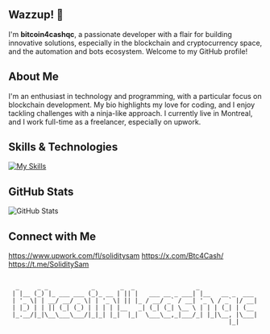 ## Wazzup! 👋

I'm **bitcoin4cashqc**, a passionate developer with a flair for building innovative solutions, especially in the blockchain and cryptocurrency space, and the automation and bots ecosystem. Welcome to my GitHub profile!

## About Me

I'm an enthusiast in technology and programming, with a particular focus on blockchain development. My bio highlights my love for coding, and I enjoy tackling challenges with a ninja-like approach. I currently live in Montreal, and I work full-time as a freelancer, especially on upwork.

## Skills & Technologies

[![My Skills](https://skillicons.dev/icons?i=bots,py,solidity,nodejs&perline=8)](https://github.com/bitcoin4cashqc/bitcoin4cashqc/blob/main/README.md)

## GitHub Stats

![GitHub Stats](https://github-readme-stats.vercel.app/api?username=bitcoin4cashqc&show_icons=true&theme=radical)

## Connect with Me

https://www.upwork.com/fl/soliditysam
https://x.com/Btc4Cash/
https://t.me/SoliditySam

## 

```
  _     _ _            _       _  _                 _                
 | |__ (_) |_ ___ ___ (_)_ __ | || |   ___ __ _ ___| |__   __ _  ___ 
 | '_ \| | __/ __/ _ \| | '_ \| || |_ / __/ _` / __| '_ \ / _` |/ __|
 | |_) | | || (_| (_) | | | | |__   _| (_| (_| \__ \ | | | (_| | (__ 
 |_.__/|_|\__\___\___/|_|_| |_|  |_|  \___\__,_|___/_| |_|\__, |\___|
                                                             |_|     
```
